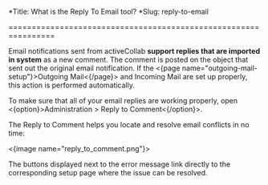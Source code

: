 *Title: What is the Reply To Email tool?
*Slug: reply-to-email

================================================================

Email notifications sent from activeCollab **support replies that are imported in system**  as a new comment. The comment is posted on the object that sent out the original email notification. If the <{page name="outgoing-mail-setup"}>Outgoing Mail<{/page}> and Incoming Mail are set up properly, this action is performed automatically.

To make sure that all of your email replies are working properly, open <{option}>Administration > Reply to Comment<{/option}>. 

The Reply to Comment helps you locate and resolve email conflicts in no time:

<{image name="reply_to_comment.png"}>

The buttons displayed next to the error message link directly to the corresponding setup page where the issue can be resolved.